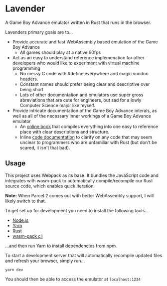# Lavender
A Game Boy Advance emulator written in Rust that runs in the browser.

Lavenders primary goals are to...
- Provide accurate and fast WebAssembly based emulation of the Game Boy Advance
  - All games should play at a native 60fps
- Act as an easy to understand reference implemenation for other developers
who would like to experiment with virtual machine programming
  - No messy C code with #define everywhere and magic voodoo headers.
  - Constant names should prefer being clear and descriptive over being short
  - Lots of other documentation and emulators use super gross abreviations that
  are cute for engineers, but sad for a lowly Computer Science major like myself.
- Provide intricate documentation of the Game Boy Advance interals, as well as
all of the necessary inner workings of a Game Boy Advance emulator
  - An [online book](https://partheseas.github.io/lavender/book/) that compiles
  everything into one easy to reference place with clear descriptions and structure.
  - Inline [code documentation](https://partheseas.github.io/lavender/doc/) to
  clarify on any code that may seem unclear to programmers who are unfamiliar
  with Rust (but don't be scared, it isn't that bad).

## Usage
This project uses Webpack as its base. It bundles the JavaScript code and
integrates with wasm-pack to automatically compile/recompile our Rust source
code, which enables quick iteration.

**Note:** When Parcel 2 comes out with better WebAssembly support, I will likely
switch to that.

To get set up for development you need to install the following tools...

- [Node.js](https://nodejs.org)
- [Yarn](https://yarnpkg.com)
- [Rust](https://rustup.rs)
- [wasm-pack cli](https://rustwasm.github.io/wasm-pack/installer/)

...and then run Yarn to install dependencies from npm.

To start a development server that will automatically recompile updated files
and refresh your browser, simply run...

```Shell
yarn dev
```

You should then be able to access the emulator at `localhost:1234`
